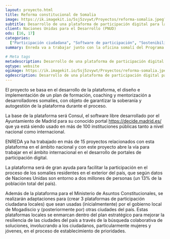 ```yaml
---
layout: proyecto.html
title: Reforma constitucional de Somalia
image: https://ik.imagekit.io/5sj5zvywt/Proyectos/reforma-somalia.jpeg?updatedAt=1699551928974
subtitle: Desarrollo de una plataforma de participación digital para la reforma constitucional.
client: Naciones Unidas para el Desarrollo (PNUD)
ods: [16, 17]
categories:
  ["Participación ciudadana", "Software de participación", "Sostenibilidad"]
summary: Enreda va a trabajar junto con la oficina somalí del Programa de las Naciones Unidas para el Desarrollo (PNUD -UNDP) para desarrollar una plataforma de participación digital, que será usada por Ministerio de Asuntos Constitucionales del Gobierno de Somalia para recibir propuestas ciudadanas en el proceso de reforma constitucional.

# Meta tags
metadescription: Desarrollo de una plataforma de participación digital para la reforma constitucional.
ogtype: website
ogimage: https://ik.imagekit.io/5sj5zvywt/Proyectos/reforma-somalia.jpeg?updatedAt=1699551928974
ogdescription: Desarrollo de una plataforma de participación digital para la reforma constitucional.
---
```


El proyecto se basa en el desarrollo de la plataforma, el diseño e implementación de un plan de formación, coaching y mentorización a desarrolladores somalíes, con objeto de garantizar la soberanía y autogestión de la plataforma durante el proceso.

La base de la plataforma será Consul, el software libre desarrollado por el Ayuntamiento de Madrid para su conocido portal https://decide.madrid.es/ que ya está siendo usado en más de 100 instituciones públicas tanto a nivel nacional como internacional.

ENREDA ya ha trabajado en más de 15 proyectos relacionados con esta plataforma en el ámbito nacional y con este proyecto abre la vía para trabajar en el ámbito internacional en el desarrollo de portales de participación digital.

La plataforma será de gran ayuda para facilitar la participación en el proceso de los somalíes residentes en el exterior del país, que según datos de Naciones Unidas son entorno a dos millones de personas (un 13% de la población total del país).

Además de la plataforma para el Ministerio de Asuntos Constitucionales, se realizarán adaptaciones para (crear 3 plataformas de participación ciudadana locales) que sean usadas (inicialmentente) por el gobierno local de Mogadiscio y (posteriormente por) otras ciudades del país. Estas plataformas locales se enmarcan dentro del plan estratégico para mejorar la resiliencia de las ciudades del país a través de la búsqueda colaborativa de soluciones, involucrando a los ciudadanos, particularmente mujeres y jóvenes, en el proceso de establecimiento de prioridades.

